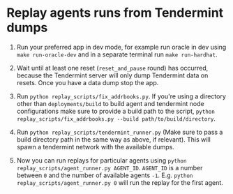 # Replay agents runs from Tendermint dumps

1. Run your preferred app in dev mode, for example run oracle in dev using `make run-oracle-dev` and in a separate terminal run `make run-hardhat`.

2. Wait until at least one reset (`reset_and_pause` round) has occurred, because the Tendermint server will only dump Tendermint data on resets. Once you have a data dump stop the app.

3. Run `python replay_scripts/fix_addrbooks.py`. If you're using a directory other than `deployments/build` to build agent and tendermint node configurations make sure to provide a build path to the script, `python replay_scripts/fix_addrbooks.py --build path/to/build/directory`.

4. Run `python replay_scripts/tendermint_runner.py` (Make sure to pass a build directory path in the same way as above, if relevant). This will spawn a tendermint network with the available dumps.

5. Now  you can run replays for particular agents using `python replay_scripts/agent_runner.py AGENT_ID`. `AGENT_ID` is a number between `0` and the number of available agents `-1`. E.g. `python replay_scripts/agent_runner.py 0` will run the replay for the first agent.
